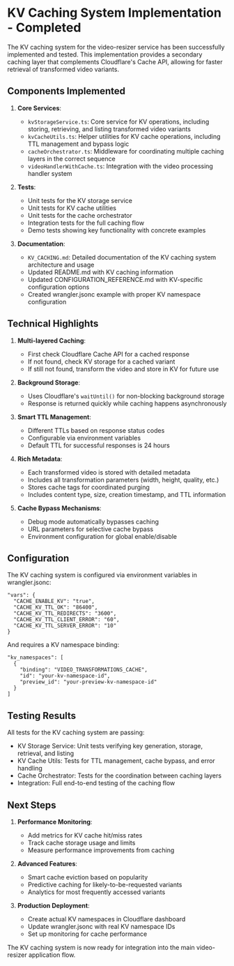 # KV Caching System Implementation - Completed

The KV caching system for the video-resizer service has been successfully implemented and tested. This implementation provides a secondary caching layer that complements Cloudflare's Cache API, allowing for faster retrieval of transformed video variants.

## Components Implemented

1. **Core Services**:
   - `kvStorageService.ts`: Core service for KV operations, including storing, retrieving, and listing transformed video variants
   - `kvCacheUtils.ts`: Helper utilities for KV cache operations, including TTL management and bypass logic
   - `cacheOrchestrator.ts`: Middleware for coordinating multiple caching layers in the correct sequence
   - `videoHandlerWithCache.ts`: Integration with the video processing handler system

2. **Tests**:
   - Unit tests for the KV storage service
   - Unit tests for KV cache utilities
   - Unit tests for the cache orchestrator
   - Integration tests for the full caching flow
   - Demo tests showing key functionality with concrete examples

3. **Documentation**:
   - `KV_CACHING.md`: Detailed documentation of the KV caching system architecture and usage
   - Updated README.md with KV caching information
   - Updated CONFIGURATION_REFERENCE.md with KV-specific configuration options
   - Created wrangler.jsonc example with proper KV namespace configuration

## Technical Highlights

1. **Multi-layered Caching**:
   - First check Cloudflare Cache API for a cached response
   - If not found, check KV storage for a cached variant
   - If still not found, transform the video and store in KV for future use

2. **Background Storage**:
   - Uses Cloudflare's `waitUntil()` for non-blocking background storage
   - Response is returned quickly while caching happens asynchronously

3. **Smart TTL Management**:
   - Different TTLs based on response status codes
   - Configurable via environment variables
   - Default TTL for successful responses is 24 hours

4. **Rich Metadata**:
   - Each transformed video is stored with detailed metadata
   - Includes all transformation parameters (width, height, quality, etc.)
   - Stores cache tags for coordinated purging
   - Includes content type, size, creation timestamp, and TTL information

5. **Cache Bypass Mechanisms**:
   - Debug mode automatically bypasses caching
   - URL parameters for selective cache bypass
   - Environment configuration for global enable/disable

## Configuration

The KV caching system is configured via environment variables in wrangler.jsonc:

```jsonc
"vars": {
  "CACHE_ENABLE_KV": "true",
  "CACHE_KV_TTL_OK": "86400",
  "CACHE_KV_TTL_REDIRECTS": "3600",
  "CACHE_KV_TTL_CLIENT_ERROR": "60",
  "CACHE_KV_TTL_SERVER_ERROR": "10"
}
```

And requires a KV namespace binding:

```jsonc
"kv_namespaces": [
  {
    "binding": "VIDEO_TRANSFORMATIONS_CACHE",
    "id": "your-kv-namespace-id",
    "preview_id": "your-preview-kv-namespace-id"
  }
]
```

## Testing Results

All tests for the KV caching system are passing:

- KV Storage Service: Unit tests verifying key generation, storage, retrieval, and listing
- KV Cache Utils: Tests for TTL management, cache bypass, and error handling
- Cache Orchestrator: Tests for the coordination between caching layers
- Integration: Full end-to-end testing of the caching flow

## Next Steps

1. **Performance Monitoring**:
   - Add metrics for KV cache hit/miss rates
   - Track cache storage usage and limits
   - Measure performance improvements from caching

2. **Advanced Features**:
   - Smart cache eviction based on popularity
   - Predictive caching for likely-to-be-requested variants
   - Analytics for most frequently accessed variants

3. **Production Deployment**:
   - Create actual KV namespaces in Cloudflare dashboard
   - Update wrangler.jsonc with real KV namespace IDs
   - Set up monitoring for cache performance

The KV caching system is now ready for integration into the main video-resizer application flow.